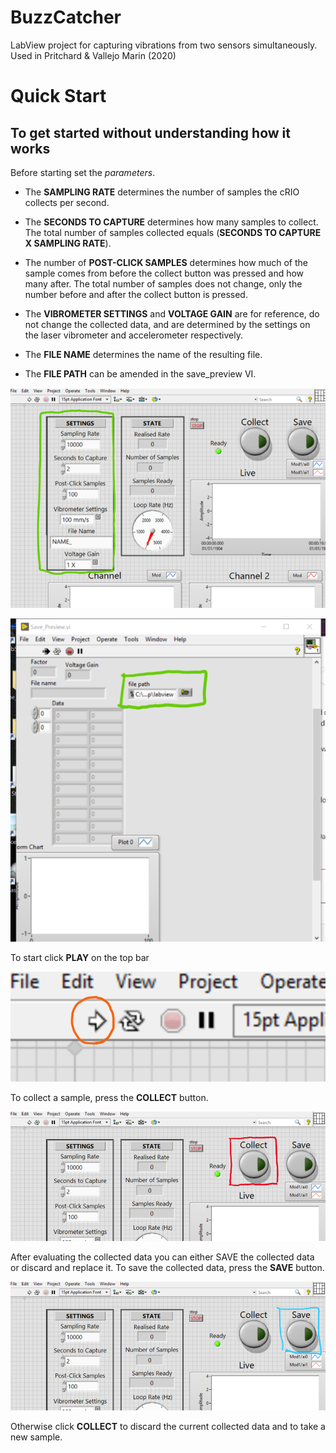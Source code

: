 # BuzzCatcher
LabView project for capturing vibrations from two sensors simultaneously. Used in Pritchard &amp; Vallejo Marin (2020)

# Quick Start

## To get started without understanding how it works


Before starting set the *parameters*. 

* The **SAMPLING RATE** determines the number of samples the cRIO collects per second. 

* The **SECONDS TO CAPTURE** determines how many samples to collect. The total number of samples collected equals (**SECONDS TO CAPTURE X SAMPLING RATE**). 

* The number of **POST-CLICK SAMPLES** determines how much of the sample comes from before the collect button was pressed and how many after. The total number of samples does not change, only the number before and after the collect button is pressed. 

* The **VIBROMETER SETTINGS** and **VOLTAGE GAIN** are for reference, do not change the collected data, and are determined by the settings on the laser vibrometer and accelerometer respectively.  

* The **FILE NAME**  determines the name of the resulting file. 

* The **FILE PATH** can be amended in the save_preview VI.


![Settings](/images/settings1.png)

![Settings](/images/settings2.png)


To start click **PLAY** on the top bar
 
 
![Play](/images/play.png)


To collect a sample, press the **COLLECT** button.


![Collect](/images/collect.png)


After evaluating the collected data you can either SAVE the collected data or discard and replace it.
To save the collected data, press the **SAVE** button.
 
 
![Save](/images/save.png)


Otherwise click **COLLECT** to discard the current collected data and to take a new sample.

